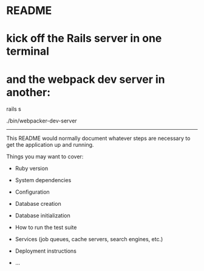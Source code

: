 # README

# kick off the Rails server in one terminal 
# and the webpack dev server in another:

rails s

./bin/webpacker-dev-server

------------

This README would normally document whatever steps are necessary to get the
application up and running.

Things you may want to cover:

* Ruby version

* System dependencies

* Configuration

* Database creation

* Database initialization

* How to run the test suite

* Services (job queues, cache servers, search engines, etc.)

* Deployment instructions

* ...
